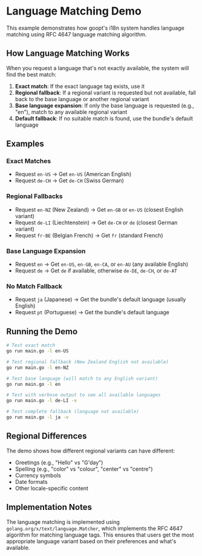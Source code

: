 # Language Matching Demo

This example demonstrates how goopt's i18n system handles language matching using RFC 4647 language matching algorithm.

## How Language Matching Works

When you request a language that's not exactly available, the system will find the best match:

1. **Exact match**: If the exact language tag exists, use it
2. **Regional fallback**: If a regional variant is requested but not available, fall back to the base language or another regional variant
3. **Base language expansion**: If only the base language is requested (e.g., "en"), match to any available regional variant
4. **Default fallback**: If no suitable match is found, use the bundle's default language

## Examples

### Exact Matches
- Request `en-US` → Get `en-US` (American English)
- Request `de-CH` → Get `de-CH` (Swiss German)

### Regional Fallbacks
- Request `en-NZ` (New Zealand) → Get `en-GB` or `en-US` (closest English variant)
- Request `de-LI` (Liechtenstein) → Get `de-CH` or `de` (closest German variant)
- Request `fr-BE` (Belgian French) → Get `fr` (standard French)

### Base Language Expansion
- Request `en` → Get `en-US`, `en-GB`, `en-CA`, or `en-AU` (any available English)
- Request `de` → Get `de` if available, otherwise `de-DE`, `de-CH`, or `de-AT`

### No Match Fallback
- Request `ja` (Japanese) → Get the bundle's default language (usually English)
- Request `pt` (Portuguese) → Get the bundle's default language

## Running the Demo

```bash
# Test exact match
go run main.go -l en-US

# Test regional fallback (New Zealand English not available)
go run main.go -l en-NZ

# Test base language (will match to any English variant)
go run main.go -l en

# Test with verbose output to see all available languages
go run main.go -l de-LI -v

# Test complete fallback (language not available)
go run main.go -l ja -v
```

## Regional Differences

The demo shows how different regional variants can have different:
- Greetings (e.g., "Hello" vs "G'day")
- Spelling (e.g., "color" vs "colour", "center" vs "centre")
- Currency symbols
- Date formats
- Other locale-specific content

## Implementation Notes

The language matching is implemented using `golang.org/x/text/language.Matcher`, which implements the RFC 4647 algorithm for matching language tags. This ensures that users get the most appropriate language variant based on their preferences and what's available.